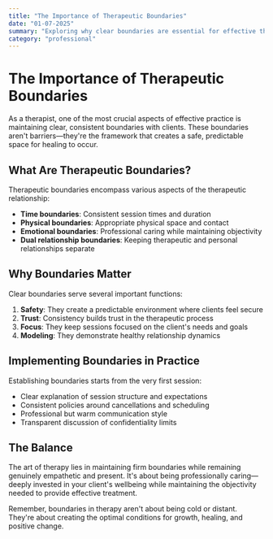 ```yaml
---
title: "The Importance of Therapeutic Boundaries"
date: "01-07-2025"
summary: "Exploring why clear boundaries are essential for effective therapy and client wellbeing."
category: "professional"
---
```


# The Importance of Therapeutic Boundaries

As a therapist, one of the most crucial aspects of effective practice is maintaining clear, consistent boundaries with clients. These boundaries aren't barriers—they're the framework that creates a safe, predictable space for healing to occur.

## What Are Therapeutic Boundaries?

Therapeutic boundaries encompass various aspects of the therapeutic relationship:

- **Time boundaries**: Consistent session times and duration
- **Physical boundaries**: Appropriate physical space and contact
- **Emotional boundaries**: Professional caring while maintaining objectivity
- **Dual relationship boundaries**: Keeping therapeutic and personal relationships separate

## Why Boundaries Matter

Clear boundaries serve several important functions:

1. **Safety**: They create a predictable environment where clients feel secure
2. **Trust**: Consistency builds trust in the therapeutic process
3. **Focus**: They keep sessions focused on the client's needs and goals
4. **Modeling**: They demonstrate healthy relationship dynamics

## Implementing Boundaries in Practice

Establishing boundaries starts from the very first session:

- Clear explanation of session structure and expectations
- Consistent policies around cancellations and scheduling
- Professional but warm communication style
- Transparent discussion of confidentiality limits

## The Balance

The art of therapy lies in maintaining firm boundaries while remaining genuinely empathetic and present. It's about being professionally caring—deeply invested in your client's wellbeing while maintaining the objectivity needed to provide effective treatment.

Remember, boundaries in therapy aren't about being cold or distant. They're about creating the optimal conditions for growth, healing, and positive change.
